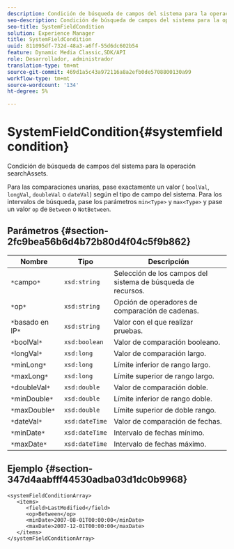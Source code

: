 ```yaml
---
description: Condición de búsqueda de campos del sistema para la operación searchAssets.
seo-description: Condición de búsqueda de campos del sistema para la operación searchAssets.
seo-title: SystemFieldCondition
solution: Experience Manager
title: SystemFieldCondition
uuid: 811095df-732d-48a3-a6ff-55d6dc602b54
feature: Dynamic Media Classic,SDK/API
role: Desarrollador, administrador
translation-type: tm+mt
source-git-commit: 469d1a5c43a972116a8a2efb0de5708800130a99
workflow-type: tm+mt
source-wordcount: '134'
ht-degree: 5%

---
```



# SystemFieldCondition{#systemfieldcondition}

Condición de búsqueda de campos del sistema para la operación searchAssets.

Para las comparaciones unarias, pase exactamente un valor ( `boolVal`, `longVal`, `doubleVal` o `dateVal`) según el tipo de campo del sistema. Para los intervalos de búsqueda, pase los parámetros `min<Type>` y `max<Type>` y pase un valor `op` de `Between` o `NotBetween`.

## Parámetros {#section-2fc9bea56b6d4b72b80d4f04c5f9b862}

| Nombre | Tipo | Descripción |
|---|---|---|
| `*`campo`*` | `xsd:string` | Selección de los campos del sistema de búsqueda de recursos. |
| `*`op`*` | `xsd:string` | Opción de operadores de comparación de cadenas. |
| `*`basado en IP`*` | `xsd:string` | Valor con el que realizar pruebas. |
| `*`boolVal`*` | `xsd:boolean` | Valor de comparación booleano. |
| `*`longVal`*` | `xsd:long` | Valor de comparación largo. |
| `*`minLong`*` | `xsd:long` | Límite inferior de rango largo. |
| `*`maxLong`*` | `xsd:long` | Límite superior de rango largo. |
| `*`doubleVal`*` | `xsd:double` | Valor de comparación doble. |
| `*`minDouble`*` | `xsd:double` | Límite inferior de rango doble. |
| `*`maxDouble`*` | `xsd:double` | Límite superior de doble rango. |
| `*`dateVal`*` | `xsd:dateTime` | Valor de comparación de fechas. |
| `*`minDate`*` | `xsd:dateTime` | Intervalo de fechas mínimo. |
| `*`maxDate`*` | `xsd:dateTime` | Intervalo de fechas máximo. |

## Ejemplo {#section-347d4aabfff44530adba03d1dc0b9968}

```
<systemFieldConditionArray>
   <items>
      <field>LastModified</field>
      <op>Between</op>
      <minDate>2007-08-01T00:00:00</minDate>
      <maxDate>2007-12-01T00:00:00</maxDate>
   </items>
</systemFieldConditionArray>
```

